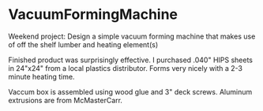 # VacuumFormingMachine

Weekend project: Design a simple vacuum forming machine that makes use of off the shelf lumber and heating element(s)

Finished product was surprisingly effective. I purchased .040" HIPS sheets in 24"x24" from a local plastics distributor. Forms very nicely with a 2-3 minute heating time. 

Vaccum box is assembled using wood glue and 3" deck screws. Aluminum extrusions are from McMasterCarr. 
